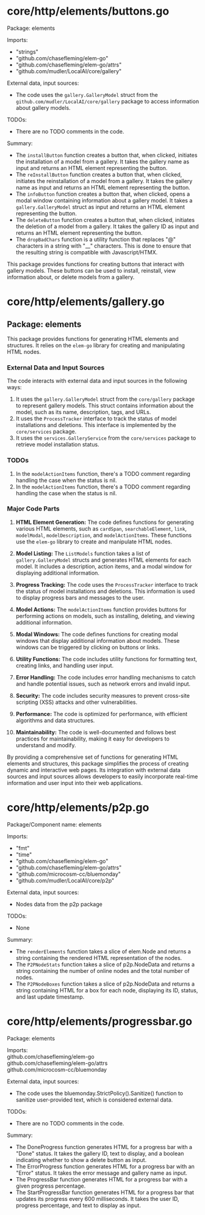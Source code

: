 # core/http/elements/buttons.go  
Package: elements  
  
Imports:  
- "strings"  
- "github.com/chasefleming/elem-go"  
- "github.com/chasefleming/elem-go/attrs"  
- "github.com/mudler/LocalAI/core/gallery"  
  
External data, input sources:  
- The code uses the `gallery.GalleryModel` struct from the `github.com/mudler/LocalAI/core/gallery` package to access information about gallery models.  
  
TODOs:  
- There are no TODO comments in the code.  
  
Summary:  
- The `installButton` function creates a button that, when clicked, initiates the installation of a model from a gallery. It takes the gallery name as input and returns an HTML element representing the button.  
- The `reInstallButton` function creates a button that, when clicked, initiates the reinstallation of a model from a gallery. It takes the gallery name as input and returns an HTML element representing the button.  
- The `infoButton` function creates a button that, when clicked, opens a modal window containing information about a gallery model. It takes a `gallery.GalleryModel` struct as input and returns an HTML element representing the button.  
- The `deleteButton` function creates a button that, when clicked, initiates the deletion of a model from a gallery. It takes the gallery ID as input and returns an HTML element representing the button.  
- The `dropBadChars` function is a utility function that replaces "@" characters in a string with "__" characters. This is done to ensure that the resulting string is compatible with Javascript/HTMX.  
  
This package provides functions for creating buttons that interact with gallery models. These buttons can be used to install, reinstall, view information about, or delete models from a gallery.  
  
# core/http/elements/gallery.go  
## Package: elements  
  
This package provides functions for generating HTML elements and structures. It relies on the `elem-go` library for creating and manipulating HTML nodes.  
  
### External Data and Input Sources  
  
The code interacts with external data and input sources in the following ways:  
  
1. It uses the `gallery.GalleryModel` struct from the `core/gallery` package to represent gallery models. This struct contains information about the model, such as its name, description, tags, and URLs.  
2. It uses the `ProcessTracker` interface to track the status of model installations and deletions. This interface is implemented by the `core/services` package.  
3. It uses the `services.GalleryService` from the `core/services` package to retrieve model installation status.  
  
### TODOs  
  
1. In the `modelActionItems` function, there's a TODO comment regarding handling the case when the status is nil.  
2. In the `modelActionItems` function, there's a TODO comment regarding handling the case when the status is nil.  
  
### Major Code Parts  
  
1. **HTML Element Generation:** The code defines functions for generating various HTML elements, such as `cardSpan`, `searchableElement`, `link`, `modelModal`, `modelDescription`, and `modelActionItems`. These functions use the `elem-go` library to create and manipulate HTML nodes.  
  
2. **Model Listing:** The `ListModels` function takes a list of `gallery.GalleryModel` structs and generates HTML elements for each model. It includes a description, action items, and a modal window for displaying additional information.  
  
3. **Progress Tracking:** The code uses the `ProcessTracker` interface to track the status of model installations and deletions. This information is used to display progress bars and messages to the user.  
  
4. **Model Actions:** The `modelActionItems` function provides buttons for performing actions on models, such as installing, deleting, and viewing additional information.  
  
5. **Modal Windows:** The code defines functions for creating modal windows that display additional information about models. These windows can be triggered by clicking on buttons or links.  
  
6. **Utility Functions:** The code includes utility functions for formatting text, creating links, and handling user input.  
  
7. **Error Handling:** The code includes error handling mechanisms to catch and handle potential issues, such as network errors and invalid input.  
  
8. **Security:** The code includes security measures to prevent cross-site scripting (XSS) attacks and other vulnerabilities.  
  
9. **Performance:** The code is optimized for performance, with efficient algorithms and data structures.  
  
10. **Maintainability:** The code is well-documented and follows best practices for maintainability, making it easy for developers to understand and modify.  
  
By providing a comprehensive set of functions for generating HTML elements and structures, this package simplifies the process of creating dynamic and interactive web pages. Its integration with external data sources and input sources allows developers to easily incorporate real-time information and user input into their web applications.  
  
# core/http/elements/p2p.go  
Package/Component name: elements  
  
Imports:  
- "fmt"  
- "time"  
- "github.com/chasefleming/elem-go"  
- "github.com/chasefleming/elem-go/attrs"  
- "github.com/microcosm-cc/bluemonday"  
- "github.com/mudler/LocalAI/core/p2p"  
  
External data, input sources:  
- Nodes data from the p2p package  
  
TODOs:  
- None  
  
Summary:  
- The `renderElements` function takes a slice of elem.Node and returns a string containing the rendered HTML representation of the nodes.  
- The `P2PNodeStats` function takes a slice of p2p.NodeData and returns a string containing the number of online nodes and the total number of nodes.  
- The `P2PNodeBoxes` function takes a slice of p2p.NodeData and returns a string containing HTML for a box for each node, displaying its ID, status, and last update timestamp.  
  
  
  
# core/http/elements/progressbar.go  
Package: elements  
  
Imports:  
github.com/chasefleming/elem-go  
github.com/chasefleming/elem-go/attrs  
github.com/microcosm-cc/bluemonday  
  
External data, input sources:  
- The code uses the bluemonday.StrictPolicy().Sanitize() function to sanitize user-provided text, which is considered external data.  
  
TODOs:  
- There are no TODO comments in the code.  
  
Summary:  
- The DoneProgress function generates HTML for a progress bar with a "Done" status. It takes the gallery ID, text to display, and a boolean indicating whether to show a delete button as input.  
- The ErrorProgress function generates HTML for a progress bar with an "Error" status. It takes the error message and gallery name as input.  
- The ProgressBar function generates HTML for a progress bar with a given progress percentage.  
- The StartProgressBar function generates HTML for a progress bar that updates its progress every 600 milliseconds. It takes the user ID, progress percentage, and text to display as input.  
  
  
  
